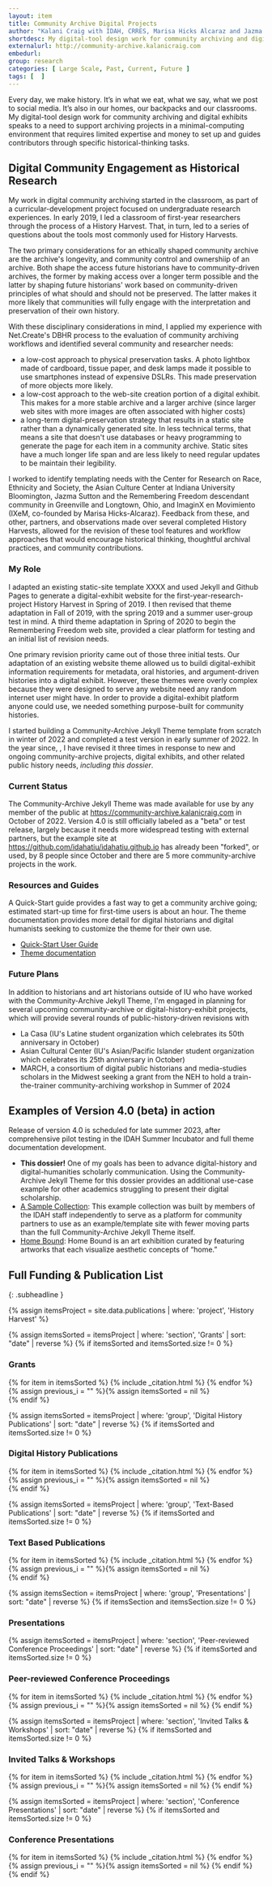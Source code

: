 ```yaml
---
layout: item
title: Community Archive Digital Projects
author: "Kalani Craig with IDAH, CRRES, Marisa Hicks Alcaraz and Jazma Sutton"
shortdesc: My digital-tool design work for community archiving and digital exhibits speaks to a need to support archiving projects in a minimal-computing environment that requires limited expertise and money to set up and guides contributors through specific historical-thinking tasks. 
externalurl: http://community-archive.kalanicraig.com
embedurl: 
group: research
categories: [ Large Scale, Past, Current, Future ]
tags: [  ]
---
```


Every day, we make history. It’s in what we eat, what we say, what we post to social media. It’s also in our homes, our backpacks and our classrooms. My digital-tool design work for community archiving and digital exhibits speaks to a need to support archiving projects in a minimal-computing environment that requires limited expertise and money to set up and guides contributors through specific historical-thinking tasks. 

## Digital Community Engagement as Historical Research

My work in digital community archiving started in the classroom, as part of a curricular-development project focused on undergraduate research experiences. In early 2019, I led a classroom of first-year researchers through the process of a History Harvest. That, in turn, led to a series of questions about the tools most commonly used for History Harvests.

The two primary considerations for an ethically shaped community archive are the archive's longevity, and community control and ownershiip of an archive. Both shape the access future historians have to community-driven archives, the former by making access over a longer term possible and the latter by shaping future historians' work based on community-driven principles of what should and should not be preserved. The latter makes it more likely that communities will fully engage with the interpretation and preservation of their own history.

With these disciplinary considerations in mind, I applied my experience with Net.Create's DBHR process to the evaluation of community archiving workflows and identified several community and researcher needs:

- a low-cost approach to physical preservation tasks. A photo lightbox made of cardboard, tissue paper, and desk lamps made it possible to use smartphones instead of expensive DSLRs. This made preservation of more objects more likely.
- a low-cost approach to the web-site creation portion of a digital exhibit. This makes for a more stable archive and a larger archive (since larger web sites with more images are often associated with higher costs)
- a long-term digital-preservation strategy that results in a static site rather than a dynamically generated site. In less technical terms, that means a site that doesn't use databases or heavy programming to generate the page for each item in a community archive. Static sites have a much longer life span and are less likely to need regular updates to be maintain their legibility.

I worked to identify templating needs with the Center for Research on Race, Ethnicity and Society, the Asian Culture Center at Indiana University Bloomington, Jazma Sutton and the Remembering Freedom descendant community in Greenville and Longtown, Ohio, and ImaginX en Movimiento (IXeM, co-founded by Marisa Hicks-Alcaraz). Feedback from these, and other, partners, and observations made over several completed History Harvests, allowed for the revision of these tool features and workflow approaches that would encourage historical thinking, thoughtful archival practices, and community contributions.

### My Role

I adapted an existing static-site template XXXX and used Jekyll and Github Pages to generate a digital-exhibit website for the first-year-research-project History Harvest in Spring of 2019. I then revised that theme adaptation in Fall of 2019, with the spring 2019 and a summer user-group test in mind. A third theme adaptation in Spring of 2020 to begin the Remembering Freedom web site, provided a clear platform for testing and an initial list of revision needs.

One primary revision priority came out of those three initial tests. Our adaptation of an existing website theme allowed us to buildi digital-exhibit information requirements for metadata, oral histories, and argument-driven histories into a digital exhibit. However, these themes were overly complex because they were designed to serve any website need any random internet user might have. In order to provide a digital-exhibit platform anyone could use, we needed something purpose-built for community histories.

I started building a Community-Archive Jekyll Theme template from scratch in winter of 2022 and completed a test version in early summer of 2022. In the year since, , I have revised it three times in response to new and ongoing community-archive projects, digital exhibits, and other related public history needs, *including this dossier*.

### Current Status

The Community-Archive Jekyll Theme was made available for use by any member of the public at https://community-archive.kalanicraig.com in October of 2022. Version 4.0 is still officially labeled as a "beta" or test release, largely because it needs more widespread testing with external partners, but the example site at https://github.com/idahatiu/idahatiu.github.io has already been "forked", or used, by 8 people since October and there are 5 more community-archive projects in the work.

### Resources and Guides

A Quick-Start guide provides a fast way to get a community archive going; estimated start-up time for first-time users is about an hour. The theme documentation provides more detail for digital historians and digital humanists seeking to customize the theme for their own use.

- [Quick-Start User Guide](https://community-archive.kalanicraig.com/quickstart)
- [Theme documentation](https://community-archive.kalanicraig.com/docs)

### Future Plans

In addition to historians and art historians outside of IU who have worked with the Community-Archive Jekyll Theme, I'm engaged in planning for several upcoming community-archive or digital-history-exhibit projects, which will provide several rounds of public-history-driven revisions with
- La Casa (IU's Latine student organization which celebrates its 50th anniversary in October)
- Asian Cultural Center (IU's Asian/Pacific Islander student organization which celebrates its 25th anniversary in October)
- MARCH, a consortium of digital public historians and media-studies scholars in the Midwest seeking a grant from the NEH to hold a train-the-trainer community-archiving workshop in Summer of 2024

## Examples of Version 4.0 (beta) in action

Release of version 4.0 is scheduled for late summer 2023, after comprehensive pilot testing in the IDAH Summer Incubator and full theme documentation development.

- **This dossier!** One of my goals has been to advance digital-history and digital-humanities scholarly communication. Using the Community-Archive Jekyll Theme for this dossier provides an additional use-case example for other academics struggling to present their digital scholarship.
- [A Sample Collection](https://idahatiu.github.io): This example collection was built by members of the IDAH staff independently to serve as a platform for community partners to use as an example/template site with fewer moving parts than the full Community-Archive Jekyll Theme itself.
- [Home Bound](https://homeboundatiu.github.io): Home Bound is an art exhibition curated by featuring artworks that each visualize aesthetic concepts of “home.” 

## Full Funding & Publication List
{: .subheadline }

{% assign itemsProject = site.data.publications | where: 'project', 'History Harvest' %}

{% assign itemsSorted = itemsProject | where: 'section', 'Grants' | sort: "date" | reverse %}
{% if itemsSorted and itemsSorted.size != 0 %}
<h3>Grants</h3>
<div class="posts grid-container">
{% for item in itemsSorted %}
{% include _citation.html %}
{% endfor %}
{% assign previous_i = "" %}{% assign itemsSorted = nil %}
</div>
{% endif %}

{% assign itemsSorted = itemsProject | where: 'group', 'Digital History Publications' | sort: "date" | reverse %}
{% if itemsSorted and itemsSorted.size != 0 %}
<h3>Digital History Publications</h3>
<div class="posts grid-container">
{% for item in itemsSorted %}
{% include _citation.html %}
{% endfor %}
{% assign previous_i = "" %}{% assign itemsSorted = nil %}
</div>
{% endif %}

{% assign itemsSorted = itemsProject | where: 'group', 'Text-Based Publications' | sort: "date" | reverse %}
{% if itemsSorted and itemsSorted.size != 0 %}
<h3>Text Based Publications</h3>
<div class="posts grid-container">
{% for item in itemsSorted %}
{% include _citation.html %}
{% endfor %}
{% assign previous_i = "" %}{% assign itemsSorted = nil %}
</div>
{% endif %}

{% assign itemsSection = itemsProject | where: 'group', 'Presentations' | sort: "date" | reverse %}
{% if itemsSection and itemsSection.size != 0 %}
<h3>Presentations</h3>
<div class="posts grid-container">
{% assign itemsSorted = itemsProject | where: 'section', 'Peer-reviewed Conference Proceedings' | sort: "date" | reverse %}
{% if itemsSorted and itemsSorted.size != 0 %}
<h3>Peer-reviewed Conference Proceedings</h3>
{% for item in itemsSorted %}
{% include _citation.html %}
{% endfor %}
{% assign previous_i = "" %}{% assign itemsSorted = nil %}
{% endif %}

{% assign itemsSorted = itemsProject | where: 'section', 'Invited Talks & Workshops' | sort: "date" | reverse %}
{% if itemsSorted and itemsSorted.size != 0 %}
<h3>Invited Talks & Workshops</h3>
{% for item in itemsSorted %}
{% include _citation.html %}
{% endfor %}
{% assign previous_i = "" %}{% assign itemsSorted = nil %}
{% endif %}

{% assign itemsSorted = itemsProject | where: 'section', 'Conference Presentations' | sort: "date" | reverse %}
{% if itemsSorted and itemsSorted.size != 0 %}
<h3>Conference Presentations</h3>
{% for item in itemsSorted %}
{% include _citation.html %}
{% endfor %}
{% assign previous_i = "" %}{% assign itemsSorted = nil %}
{% endif %}
</div>
{% endif %}


